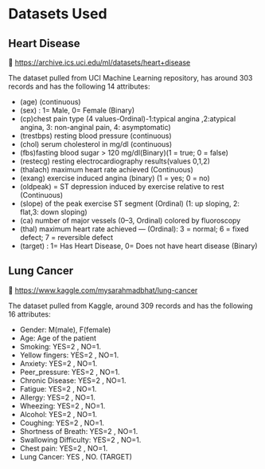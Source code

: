 # Datasets Used

## Heart Disease
:link: https://archive.ics.uci.edu/ml/datasets/heart+disease

The dataset pulled from UCI Machine Learning repository, has around 303 records and has the following 14 attributes:
- (age) (continuous)
- (sex) : 1= Male, 0= Female (Binary)
- (cp)chest pain type (4 values-Ordinal)-1:typical angina ,2:atypical angina, 3: non-anginal pain, 4: asymptomatic)
- (trestbps) resting blood pressure (continuous)
- (chol) serum cholesterol in mg/dl (continuous)
- (fbs)fasting blood sugar > 120 mg/dl(Binary)(1 = true; 0 = false)
- (restecg) resting electrocardiography results(values 0,1,2)
- (thalach) maximum heart rate achieved (Continuous)
- (exang) exercise induced angina (binary) (1 = yes; 0 = no)
- (oldpeak) = ST depression induced by exercise relative to rest (Continuous)
- (slope) of the peak exercise ST segment (Ordinal) (1: up sloping, 2: flat,3: down sloping)
- (ca) number of major vessels (0–3, Ordinal) colored by fluoroscopy
- (thal) maximum heart rate achieved — (Ordinal): 3 = normal; 6 = fixed defect; 7 = reversible defect
- (target) : 1= Has Heart Disease, 0= Does not have heart disease (Binary)

## Lung Cancer

:link: https://www.kaggle.com/mysarahmadbhat/lung-cancer

The dataset pulled from Kaggle, around 309 records and has the following 16 attributes:
- Gender: M(male), F(female)
- Age: Age of the patient
- Smoking: YES=2 , NO=1.
- Yellow fingers: YES=2 , NO=1.
- Anxiety: YES=2 , NO=1.
- Peer_pressure: YES=2 , NO=1.
- Chronic Disease: YES=2 , NO=1.
- Fatigue: YES=2 , NO=1.
- Allergy: YES=2 , NO=1.
- Wheezing: YES=2 , NO=1.
- Alcohol: YES=2 , NO=1.
- Coughing: YES=2 , NO=1.
- Shortness of Breath: YES=2 , NO=1.
- Swallowing Difficulty: YES=2 , NO=1.
- Chest pain: YES=2 , NO=1.
- Lung Cancer: YES , NO. (TARGET)
